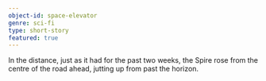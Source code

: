 ```yaml
---
object-id: space-elevator
genre: sci-fi
type: short-story
featured: true
---
```


In the distance, just as it had for the past two weeks, the Spire rose from the centre of the road ahead, jutting up from past the horizon.
